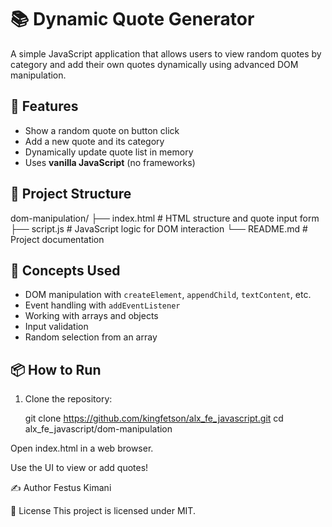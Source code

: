 # 📚 Dynamic Quote Generator

A simple JavaScript application that allows users to view random quotes by category and add their own quotes dynamically using advanced DOM manipulation.

## 🚀 Features

- Show a random quote on button click
- Add a new quote and its category
- Dynamically update quote list in memory
- Uses **vanilla JavaScript** (no frameworks)

## 📁 Project Structure

dom-manipulation/
├── index.html # HTML structure and quote input form
├── script.js # JavaScript logic for DOM interaction
└── README.md # Project documentation


## 🧠 Concepts Used

- DOM manipulation with `createElement`, `appendChild`, `textContent`, etc.
- Event handling with `addEventListener`
- Working with arrays and objects
- Input validation
- Random selection from an array

## 📦 How to Run

1. Clone the repository:

   git clone https://github.com/kingfetson/alx_fe_javascript.git
   cd alx_fe_javascript/dom-manipulation

Open index.html in a web browser.

Use the UI to view or add quotes!

✍️ Author
Festus Kimani

📄 License
This project is licensed under MIT.